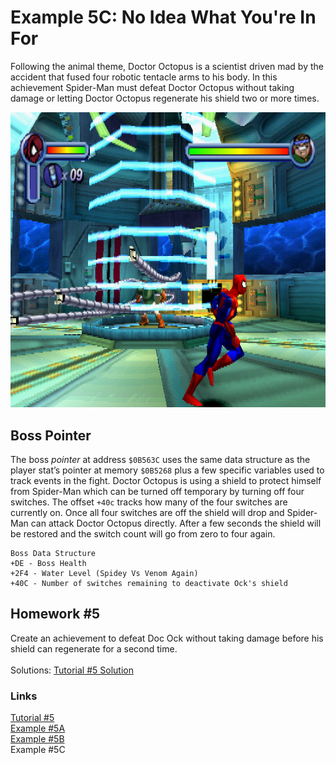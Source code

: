# Example 5C: No Idea What You're In For
Following the animal theme, Doctor Octopus is a scientist driven mad by the accident that fused four robotic tentacle arms to his body.  In this achievement Spider-Man must defeat Doctor Octopus without taking damage or letting Doctor Octopus regenerate his shield two or more times.
 
![Spider-Man Vs. Doctor Octopus](Spiderman_Vs_DocOck_Fight.png)
## Boss Pointer
The boss *pointer* at address ```$0B563C``` uses the same data structure as the player stat’s pointer at memory ```$0B5268``` plus a few specific variables used to track events in the fight.  Doctor Octopus is using a shield to protect himself from Spider-Man which can be turned off temporary by turning off four switches. The offset ```+40c``` tracks how many of the four switches are currently on.  Once all four switches are off the shield will drop and Spider-Man can attack Doctor Octopus directly.  After a few seconds the shield will be restored and the switch count will go from zero to four again.
```
Boss Data Structure
+DE - Boss Health
+2F4 - Water Level (Spidey Vs Venom Again)
+40C - Number of switches remaining to deactivate Ock's shield
```
## Homework #5
Create an achievement to defeat Doc Ock without taking damage before his shield can regenerate for a second time.<br>
<br>
Solutions: [Tutorial #5 Solution](./Solution/readme.md)<br>
### Links
[Tutorial #5](readme.md)<br>
[Example #5A](Example_5A.md)<br>
[Example #5B](Example_5B.md)<br>
Example #5C